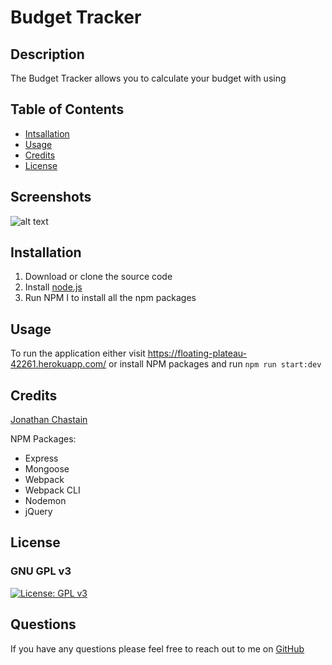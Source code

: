 # Budget Tracker

## Description
The Budget Tracker allows you to calculate your budget with using 

## Table of Contents
* [Intsallation](#installation)
* [Usage](#usage)
* [Credits](#credits)
* [License](#license)

## Screenshots
![alt text](https://imgur.com/a/FIvoA3S)

## Installation
1. Download or clone the source code
2. Install [node.js](https://nodejs.org/en/)
3. Run NPM I to install all the npm packages

## Usage
To run the application either visit https://floating-plateau-42261.herokuapp.com/ or install NPM packages and run `npm run start:dev`

## Credits
[Jonathan Chastain](https://github.com/ChastainJon)

NPM Packages:
* Express
* Mongoose
* Webpack
* Webpack CLI
* Nodemon
* jQuery

## License
### GNU GPL v3
[![License: GPL v3](https://img.shields.io/badge/License-GPLv3-blue.svg)](https://www.gnu.org/licenses/gpl-3.0)

## Questions
If you have any questions please feel free to reach out to me on [GitHub](https://github.com/ChastainJon)
